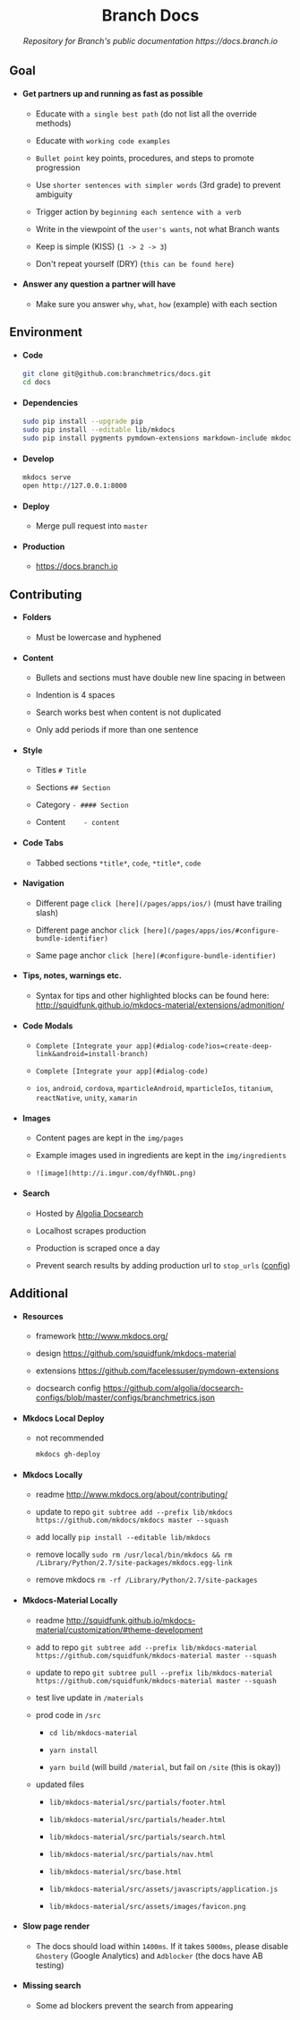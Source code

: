 <h1 align="center">Branch Docs</h1>
<h6 align="center">Repository for Branch's public documentation https://docs.branch.io</h6>

## Goal

- #### Get partners up and running as fast as possible

    - Educate with `a single best path` (do not list all the override methods)

    - Educate with `working code examples`

    - `Bullet point` key points, procedures, and steps to promote progression

    - Use `shorter sentences with simpler words` (3rd grade) to prevent ambiguity

    - Trigger action by `beginning each sentence with a verb`

    - Write in the viewpoint of the `user's wants`, not what Branch wants

    - Keep is simple (KISS) (`1 -> 2 -> 3`)

    - Don't repeat yourself (DRY) (`this can be found here`)

- #### Answer any question a partner will have

    - Make sure you answer `why`, `what`, `how` (example) with each section

## Environment

- #### Code

    ```bash
    git clone git@github.com:branchmetrics/docs.git
    cd docs
    ```

- #### Dependencies

    ```bash
    sudo pip install --upgrade pip
    sudo pip install --editable lib/mkdocs
    sudo pip install pygments pymdown-extensions markdown-include mkdocs-material
    ```

- #### Develop

    ```bash
    mkdocs serve
    open http://127.0.0.1:8000
    ```

- #### Deploy

    - Merge pull request into `master`

- #### Production

    - https://docs.branch.io

## Contributing

- #### Folders

    - Must be lowercase and hyphened

- #### Content

    - Bullets and sections must have double new line spacing in between

    - Indention is 4 spaces

    - Search works best when content is not duplicated

    - Only add periods if more than one sentence

- #### Style

    - Titles `# Title`

    - Sections `## Section`

    - Category `- #### Section`

    - Content `    - content`

- #### Code Tabs

    - Tabbed sections `*title*`, `code`, `*title*`, `code`

- #### Navigation
    
    - Different page `click [here](/pages/apps/ios/)` (must have trailing slash)

    - Different page anchor `click [here](/pages/apps/ios/#configure-bundle-identifier)`

    - Same page anchor `click [here](#configure-bundle-identifier)`

- #### Tips, notes, warnings etc.

    - Syntax for tips and other highlighted blocks can be found here: http://squidfunk.github.io/mkdocs-material/extensions/admonition/

- #### Code Modals

    - `Complete [Integrate your app](#dialog-code?ios=create-deep-link&android=install-branch)`

    - `Complete [Integrate your app](#dialog-code)`

    - `ios`, `android`, `cordova`, `mparticleAndroid`, `mparticleIos`, `titanium`, `reactNative`, `unity`, `xamarin`

- #### Images

    - Content pages are kept in the `img/pages`

    - Example images used in ingredients are kept in the `img/ingredients`

    - `![image](http://i.imgur.com/dyfhN0L.png)`

- #### Search
    - Hosted by [Algolia Docsearch](https://community.algolia.com/docsearch/)

    - Localhost scrapes production

    - Production is scraped once a day

    - Prevent search results by adding production url to `stop_urls` ([config](https://github.com/algolia/docsearch-configs/blob/master/configs/branchmetrics.json))

## Additional

- #### Resources

    - framework http://www.mkdocs.org/

    - design https://github.com/squidfunk/mkdocs-material

    - extensions https://github.com/facelessuser/pymdown-extensions

    - docsearch config https://github.com/algolia/docsearch-configs/blob/master/configs/branchmetrics.json

- #### Mkdocs Local Deploy

    - not recommended

        ```bash
        mkdocs gh-deploy
        ```

- ####  Mkdocs Locally

    - readme http://www.mkdocs.org/about/contributing/

    - update to repo `git subtree add --prefix lib/mkdocs https://github.com/mkdocs/mkdocs master --squash`

    - add locally `pip install --editable lib/mkdocs`

    - remove locally `sudo rm /usr/local/bin/mkdocs && rm /Library/Python/2.7/site-packages/mkdocs.egg-link`

    - remove mkdocs `rm -rf /Library/Python/2.7/site-packages`

- #### Mkdocs-Material Locally

    - readme http://squidfunk.github.io/mkdocs-material/customization/#theme-development

    - add to repo `git subtree add --prefix lib/mkdocs-material https://github.com/squidfunk/mkdocs-material master --squash`

    - update to repo `git subtree pull --prefix lib/mkdocs-material https://github.com/squidfunk/mkdocs-material master --squash`

    - test live update in `/materials`

    - prod code in `/src`

        - `cd lib/mkdocs-material`

        - `yarn install`

        - `yarn build` (will build `/material`, but fail on `/site` (this is okay))

    -  updated files

        - `lib/mkdocs-material/src/partials/footer.html`

        - `lib/mkdocs-material/src/partials/header.html`

        - `lib/mkdocs-material/src/partials/search.html`

        - `lib/mkdocs-material/src/partials/nav.html`

        - `lib/mkdocs-material/src/base.html`

        - `lib/mkdocs-material/src/assets/javascripts/application.js`

        - `lib/mkdocs-material/src/assets/images/favicon.png`

- #### Slow page render

    - The docs should load within `1400ms`. If it takes `5000ms`, please disable `Ghostery` (Google Analytics) and `Adblocker` (the docs have AB testing)

- #### Missing search
    
    - Some ad blockers prevent the search from appearing
